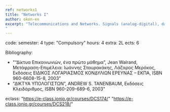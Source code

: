 ```yaml
---
ref: networks1
title: "Networks I"
author: okon-en
excerpt: "Telecommunications and Networks. Signals (analog-digital), data transmission principles, data encoding. Transmission media: twisted pair cables, coaxial cables, optical fibers. Wired networks standards. Wireless communication networks using radio waves, microwaves, infrared. Wireless network standards. Protocol architectures: The OSI standard, the TCP/IP standard. Local Area Networks. Metropolitan Area Networks – Wide Area Networks. Network interconnection and network devices. Packet Transmission and Routing. Switching technics, backbone networks, residential and corporate internet access. PSTN, ISDN access. Broadband access technologies (DSL, Wi-fi, Wi-USB, Wi-Max), third generation services (3G). Network Management. 
"
---
```


code: 
semester: 4
type: "Compulsory"
hours: 4
extra: 2L
ects: 6

Bibliography: 
  - "“Δίκτυα Επικοινωνιών, ένα πρώτο μάθημα”, Jean Walrand, Μετάφραση-Επιμέλεια: Ιωάννης Σταυρακάκης, Λάζαρος Μεράκος, Εκδόσεις ΕΙΔΙΚΟΣ ΛΟΓΑΡΙΑΣΜΟΣ ΚΟΝΔΥΛΙΩΝ ΕΡΕΥΝΑΣ – ΕΚΠΑ, ISBN 960-6608-15-8, 2003"
  - "ΔΙΚΤΥΑ ΥΠΟΛΟΓΙΣΤΩΝ”, ANDREW S. TANENBAUM, Εκδόσεις Κλειδάριθμος, ISBN 960-209-689-6, 2003"
  
eclass: "https://e-class.ionio.gr/courses/DCS174/" "https://e-class.ionio.gr/courses/DCS218/"
